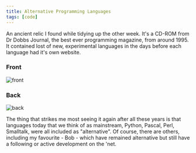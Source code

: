 ```yaml
---
title: Alternative Programming Languages
tags: [code]
---
```


An ancient relic I found while tidying up the other week. It's a CD-ROM from Dr Dobbs Journal, the best ever programming magazine,
from around 1995. It contained lost of new, experimental languages in the days before each language had it's own website.

### Front

![front](/assets/img/posts/alternative-programming-languages/cd-front.png)

### Back

![back](/assets/img/posts/alternative-programming-languages/cd-back.png)

The thing that strikes me most seeing it again after all these years is that languages today that we think of as mainstream,
Python, Pascal, Perl, Smalltalk, were all included as "alternative". Of course, there are others, including my favourite - Bob -
which have remained alternative but still have a following or active development on the 'net.
